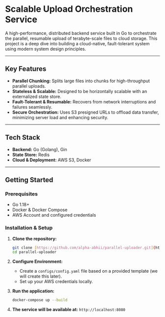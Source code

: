 # Scalable Upload Orchestration Service

A high-performance, distributed backend service built in Go to orchestrate the parallel, resumable upload of terabyte-scale files to cloud storage. This project is a deep dive into building a cloud-native, fault-tolerant system using modern system design principles.

---
## Key Features

* **Parallel Chunking:** Splits large files into chunks for high-throughput parallel uploads.
* **Stateless & Scalable:** Designed to be horizontally scalable with an externalized state store.
* **Fault-Tolerant & Resumable:** Recovers from network interruptions and failures seamlessly.
* **Secure Orchestration:** Uses S3 presigned URLs to offload data transfer, minimizing server load and enhancing security.

---
## Tech Stack

* **Backend:** Go (Golang), Gin
* **State Store:** Redis
* **Cloud & Deployment:** AWS S3, Docker

---
## Getting Started

### Prerequisites

* Go 1.18+
* Docker & Docker Compose
* AWS Account and configured credentials

### Installation & Setup

1.  **Clone the repository:**
    ```bash
    git clone [https://github.com/alpha-abhii/parallel-uploader.git](https://github.com/alpha-abhii/parallel-uploader.git)
    cd parallel-uploader
    ```

2.  **Configure Environment:**
    * Create a `configs/config.yaml` file based on a provided template (we will create this later).
    * Set up your AWS credentials locally.

3.  **Run the application:**
    ```bash
    docker-compose up --build
    ```

4.  **The service will be available at:**
    `http://localhost:8080`